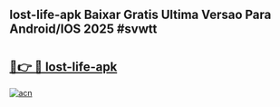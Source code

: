 ## lost-life-apk Baixar Gratis Ultima Versao Para Android/IOS 2025 #svwtt

# <h2><a href="https://ainizakaria.my?title=lost-life-apk&ref=20M">🔗👉 🔴 lost-life-apk</a></h2>

[![acn](https://github.com/user-attachments/assets/0f9c940e-d8b0-45ae-aac7-cd30a18b3e1c)](https://ainizakaria.my?title=lost-life-apk&ref=20M)

